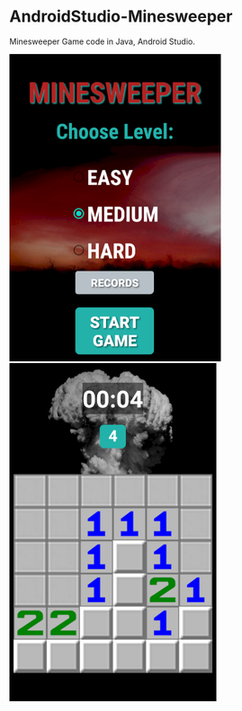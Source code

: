 # AndroidStudio-Minesweeper

Minesweeper Game code in Java, Android Studio.

![](mine1.png)
![](mine2.png)
